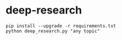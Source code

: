 # deep-research

```
pip install --upgrade -r requirements.txt
python deep_research.py "any topic"
```
